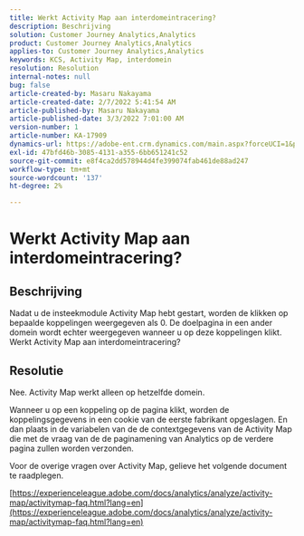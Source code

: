 ```yaml
---
title: Werkt Activity Map aan interdomeintracering?
description: Beschrijving
solution: Customer Journey Analytics,Analytics
product: Customer Journey Analytics,Analytics
applies-to: Customer Journey Analytics,Analytics
keywords: KCS, Activity Map, interdomein
resolution: Resolution
internal-notes: null
bug: false
article-created-by: Masaru Nakayama
article-created-date: 2/7/2022 5:41:54 AM
article-published-by: Masaru Nakayama
article-published-date: 3/3/2022 7:01:00 AM
version-number: 1
article-number: KA-17909
dynamics-url: https://adobe-ent.crm.dynamics.com/main.aspx?forceUCI=1&pagetype=entityrecord&etn=knowledgearticle&id=a7d676a3-d887-ec11-93b0-002248083412
exl-id: 47bfd46b-3085-4131-a355-6bb651241c52
source-git-commit: e8f4ca2dd578944d4fe399074fab461de88ad247
workflow-type: tm+mt
source-wordcount: '137'
ht-degree: 2%

---
```


# Werkt Activity Map aan interdomeintracering?

## Beschrijving

Nadat u de insteekmodule Activity Map hebt gestart, worden de klikken op bepaalde koppelingen weergegeven als 0. De doelpagina in een ander domein wordt echter weergegeven wanneer u op deze koppelingen klikt. Werkt Activity Map aan interdomeintracering?

## Resolutie


Nee. Activity Map werkt alleen op hetzelfde domein.

Wanneer u op een koppeling op de pagina klikt, worden de koppelingsgegevens in een cookie van de eerste fabrikant opgeslagen. En dan plaats in de variabelen van de de contextgegevens van de Activity Map die met de vraag van de de paginamening van Analytics op de verdere pagina zullen worden verzonden.

Voor de overige vragen over Activity Map, gelieve het volgende document te raadplegen.

[https://experienceleague.adobe.com/docs/analytics/analyze/activity-map/activitymap-faq.html?lang=en](https://experienceleague.adobe.com/docs/analytics/analyze/activity-map/activitymap-faq.html?lang=en)
